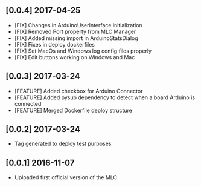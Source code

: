 ## [0.0.4] 2017-04-25
- [FIX] Changes in ArduinoUserInterface initialization
- [FIX] Removed Port property from MLC Manager
- [FIX] Added missing import in ArduinoStatsDialog
- [FIX] Fixes in deploy dockerfiles
- [FIX] Set MacOs and Windows log config files properly
- [FIX] Edit buttons working on Windows and Mac

## [0.0.3] 2017-03-24
- [FEATURE] Added checkbox for Arduino Connector
- [FEATURE] Added pysub dependency to detect when a board Arduino is connected
- [FEATURE] Merged Dockerfile deploy structure

## [0.0.2] 2017-03-24
- Tag generated to deploy test purposes

## [0.0.1] 2016-11-07
- Uploaded first official version of the MLC
